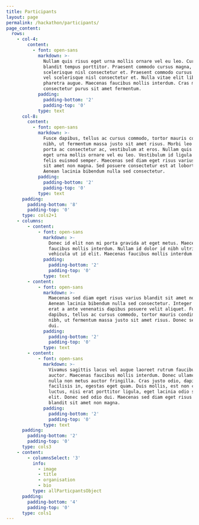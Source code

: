 ```yaml
---
title: Participants
layout: page
permalink: /hackathon/participants/
page_content:
  rows:
    - col-4:
        content:
          - font: open-sans
            markdown: >-
              Nullam quis risus eget urna mollis ornare vel eu leo. Curabitur
              blandit tempus porttitor. Praesent commodo cursus magna, vel
              scelerisque nisl consectetur et. Praesent commodo cursus magna,
              vel scelerisque nisl consectetur et. Nulla vitae elit libero, a
              pharetra augue. Maecenas faucibus mollis interdum. Cras mattis
              consectetur purus sit amet fermentum.
            padding:
              padding-bottom: '2'
              padding-top: '0'
            type: text
      col-8:
        content:
          - font: open-sans
            markdown: >-
              Fusce dapibus, tellus ac cursus commodo, tortor mauris condimentum
              nibh, ut fermentum massa justo sit amet risus. Morbi leo risus,
              porta ac consectetur ac, vestibulum at eros. Nullam quis risus
              eget urna mollis ornare vel eu leo. Vestibulum id ligula porta
              felis euismod semper. Maecenas sed diam eget risus varius blandit
              sit amet non magna. Sed posuere consectetur est at lobortis.
              Aenean lacinia bibendum nulla sed consectetur.
            padding:
              padding-bottom: '2'
              padding-top: '0'
            type: text
      padding:
        padding-bottom: '8'
        padding-top: '0'
      type: cols2+1
    - columns:
        - content:
            - font: open-sans
              markdown: >-
                Donec id elit non mi porta gravida at eget metus. Maecenas
                faucibus mollis interdum. Nullam id dolor id nibh ultricies
                vehicula ut id elit. Maecenas faucibus mollis interdum.
              padding:
                padding-bottom: '2'
                padding-top: '0'
              type: text
        - content:
            - font: open-sans
              markdown: >-
                Maecenas sed diam eget risus varius blandit sit amet non magna.
                Aenean lacinia bibendum nulla sed consectetur. Integer posuere
                erat a ante venenatis dapibus posuere velit aliquet. Fusce
                dapibus, tellus ac cursus commodo, tortor mauris condimentum
                nibh, ut fermentum massa justo sit amet risus. Donec sed odio
                dui.
              padding:
                padding-bottom: '2'
                padding-top: '0'
              type: text
        - content:
            - font: open-sans
              markdown: >-
                Vivamus sagittis lacus vel augue laoreet rutrum faucibus dolor
                auctor. Maecenas faucibus mollis interdum. Donec ullamcorper
                nulla non metus auctor fringilla. Cras justo odio, dapibus ac
                facilisis in, egestas eget quam. Duis mollis, est non commodo
                luctus, nisi erat porttitor ligula, eget lacinia odio sem nec
                elit. Donec sed odio dui. Maecenas sed diam eget risus varius
                blandit sit amet non magna.
              padding:
                padding-bottom: '2'
                padding-top: '0'
              type: text
      padding:
        padding-bottom: '2'
        padding-top: '0'
      type: cols3
    - content:
        - columnsSelect: '3'
          info:
            - image
            - title
            - organisation
            - bio
          type: allParticpantsObject
      padding:
        padding-bottom: '4'
        padding-top: '0'
      type: cols1
---
```


